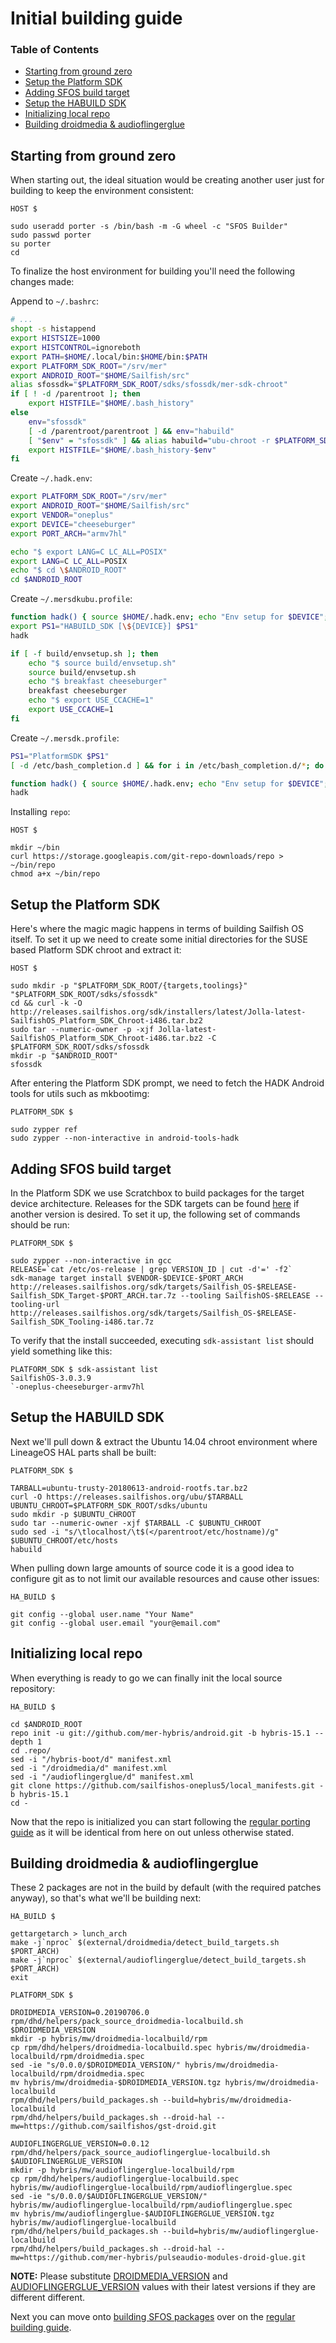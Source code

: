 # Initial building guide

### Table of Contents
* [Starting from ground zero](#starting-from-ground-zero)
* [Setup the Platform SDK](#setup-the-platform-sdk)
* [Adding SFOS build target](#adding-sfos-build-target)
* [Setup the HABUILD SDK](#setup-the-habuild-sdk)
* [Initializing local repo](#initializing-local-repo)
* [Building droidmedia & audioflingerglue](#building-droidmedia-audioflingerglue)

## Starting from ground zero

When starting out, the ideal situation would be creating another user just for building to keep the environment consistent:
```
HOST $

sudo useradd porter -s /bin/bash -m -G wheel -c "SFOS Builder"
sudo passwd porter
su porter
cd
```

To finalize the host environment for building you'll need the following changes made:

Append to `~/.bashrc`:
```bash
# ...
shopt -s histappend
export HISTSIZE=1000
export HISTCONTROL=ignoreboth
export PATH=$HOME/.local/bin:$HOME/bin:$PATH
export PLATFORM_SDK_ROOT="/srv/mer"
export ANDROID_ROOT="$HOME/Sailfish/src"
alias sfossdk="$PLATFORM_SDK_ROOT/sdks/sfossdk/mer-sdk-chroot"
if [ ! -d /parentroot ]; then
    export HISTFILE="$HOME/.bash_history"
else
    env="sfossdk"
    [ -d /parentroot/parentroot ] && env="habuild"
    [ "$env" = "sfossdk" ] && alias habuild="ubu-chroot -r $PLATFORM_SDK_ROOT/sdks/ubuntu"
    export HISTFILE="$HOME/.bash_history-$env"
fi
```

Create `~/.hadk.env`:
```bash
export PLATFORM_SDK_ROOT="/srv/mer"
export ANDROID_ROOT="$HOME/Sailfish/src"
export VENDOR="oneplus"
export DEVICE="cheeseburger"
export PORT_ARCH="armv7hl"

echo "$ export LANG=C LC_ALL=POSIX"
export LANG=C LC_ALL=POSIX
echo "$ cd \$ANDROID_ROOT"
cd $ANDROID_ROOT
```

Create `~/.mersdkubu.profile`:
```bash
function hadk() { source $HOME/.hadk.env; echo "Env setup for $DEVICE"; }
export PS1="HABUILD_SDK [\${DEVICE}] $PS1"
hadk

if [ -f build/envsetup.sh ]; then
    echo "$ source build/envsetup.sh"
    source build/envsetup.sh
    echo "$ breakfast cheeseburger"
    breakfast cheeseburger
    echo "$ export USE_CCACHE=1"
    export USE_CCACHE=1
fi
```

Create `~/.mersdk.profile`:
```bash
PS1="PlatformSDK $PS1"
[ -d /etc/bash_completion.d ] && for i in /etc/bash_completion.d/*; do . $i; done

function hadk() { source $HOME/.hadk.env; echo "Env setup for $DEVICE"; }
hadk
```
Installing `repo`:
```
HOST $

mkdir ~/bin
curl https://storage.googleapis.com/git-repo-downloads/repo > ~/bin/repo
chmod a+x ~/bin/repo
```


## Setup the Platform SDK

Here's where the magic magic happens in terms of building Sailfish OS itself. To set it up we need to create some initial directories for the SUSE based Platform SDK chroot and extract it:
```
HOST $

sudo mkdir -p "$PLATFORM_SDK_ROOT/{targets,toolings}" "$PLATFORM_SDK_ROOT/sdks/sfossdk"
cd && curl -k -O http://releases.sailfishos.org/sdk/installers/latest/Jolla-latest-SailfishOS_Platform_SDK_Chroot-i486.tar.bz2
sudo tar --numeric-owner -p -xjf Jolla-latest-SailfishOS_Platform_SDK_Chroot-i486.tar.bz2 -C $PLATFORM_SDK_ROOT/sdks/sfossdk
mkdir -p "$ANDROID_ROOT"
sfossdk
```

After entering the Platform SDK prompt, we need to fetch the HADK Android tools for utils such as mkbootimg:
```
PLATFORM_SDK $

sudo zypper ref
sudo zypper --non-interactive in android-tools-hadk
```

## Adding SFOS build target

In the Platform SDK we use Scratchbox to build packages for the target device architecture. Releases for the SDK targets can be found [here](http://releases.sailfishos.org/sdk/targets/) if another version is desired. To set it up, the following set of commands should be run:
```
PLATFORM_SDK $

sudo zypper --non-interactive in gcc
RELEASE=`cat /etc/os-release | grep VERSION_ID | cut -d'=' -f2`
sdk-manage target install $VENDOR-$DEVICE-$PORT_ARCH http://releases.sailfishos.org/sdk/targets/Sailfish_OS-$RELEASE-Sailfish_SDK_Target-$PORT_ARCH.tar.7z --tooling SailfishOS-$RELEASE --tooling-url http://releases.sailfishos.org/sdk/targets/Sailfish_OS-$RELEASE-Sailfish_SDK_Tooling-i486.tar.7z
```

To verify that the install succeeded, executing `sdk-assistant list` should yield something like this:
```
PLATFORM_SDK $ sdk-assistant list
SailfishOS-3.0.3.9
`-oneplus-cheeseburger-armv7hl
```

## Setup the HABUILD SDK

Next we'll pull down & extract the Ubuntu 14.04 chroot environment where LineageOS HAL parts shall be built:
```
PLATFORM_SDK $

TARBALL=ubuntu-trusty-20180613-android-rootfs.tar.bz2
curl -O https://releases.sailfishos.org/ubu/$TARBALL
UBUNTU_CHROOT=$PLATFORM_SDK_ROOT/sdks/ubuntu
sudo mkdir -p $UBUNTU_CHROOT
sudo tar --numeric-owner -xjf $TARBALL -C $UBUNTU_CHROOT
sudo sed -i "s/\tlocalhost/\t$(</parentroot/etc/hostname)/g" $UBUNTU_CHROOT/etc/hosts
habuild
```

When pulling down large amounts of source code it is a good idea to configure git as to not limit our available resources and cause other issues:
```
HA_BUILD $

git config --global user.name "Your Name"
git config --global user.email "your@email.com"
```

## Initializing local repo

When everything is ready to go we can finally init the local source repository:
```
HA_BUILD $

cd $ANDROID_ROOT
repo init -u git://github.com/mer-hybris/android.git -b hybris-15.1 --depth 1
cd .repo/
sed -i "/hybris-boot/d" manifest.xml
sed -i "/droidmedia/d" manifest.xml
sed -i "/audioflingerglue/d" manifest.xml
git clone https://github.com/sailfishos-oneplus5/local_manifests.git -b hybris-15.1
cd -
```

Now that the repo is initialized you can start following the [regular porting guide](BUILDING.md) as it will be identical from here on out unless otherwise stated.

## Building droidmedia & audioflingerglue<a name="building-droidmedia-audioflingerglue"></a>

These 2 packages are not in the build by default (with the required patches anyway), so that's what we'll be building next:
```
HA_BUILD $

gettargetarch > lunch_arch
make -j`nproc` $(external/droidmedia/detect_build_targets.sh $PORT_ARCH)
make -j`nproc` $(external/audioflingerglue/detect_build_targets.sh $PORT_ARCH)
exit

PLATFORM_SDK $

DROIDMEDIA_VERSION=0.20190706.0
rpm/dhd/helpers/pack_source_droidmedia-localbuild.sh $DROIDMEDIA_VERSION
mkdir -p hybris/mw/droidmedia-localbuild/rpm
cp rpm/dhd/helpers/droidmedia-localbuild.spec hybris/mw/droidmedia-localbuild/rpm/droidmedia.spec
sed -ie "s/0.0.0/$DROIDMEDIA_VERSION/" hybris/mw/droidmedia-localbuild/rpm/droidmedia.spec
mv hybris/mw/droidmedia-$DROIDMEDIA_VERSION.tgz hybris/mw/droidmedia-localbuild
rpm/dhd/helpers/build_packages.sh --build=hybris/mw/droidmedia-localbuild
rpm/dhd/helpers/build_packages.sh --droid-hal --mw=https://github.com/sailfishos/gst-droid.git

AUDIOFLINGERGLUE_VERSION=0.0.12
rpm/dhd/helpers/pack_source_audioflingerglue-localbuild.sh $AUDIOFLINGERGLUE_VERSION
mkdir -p hybris/mw/audioflingerglue-localbuild/rpm
cp rpm/dhd/helpers/audioflingerglue-localbuild.spec hybris/mw/audioflingerglue-localbuild/rpm/audioflingerglue.spec
sed -ie "s/0.0.0/$AUDIOFLINGERGLUE_VERSION/" hybris/mw/audioflingerglue-localbuild/rpm/audioflingerglue.spec
mv hybris/mw/audioflingerglue-$AUDIOFLINGERGLUE_VERSION.tgz hybris/mw/audioflingerglue-localbuild
rpm/dhd/helpers/build_packages.sh --build=hybris/mw/audioflingerglue-localbuild
rpm/dhd/helpers/build_packages.sh --droid-hal --mw=https://github.com/mer-hybris/pulseaudio-modules-droid-glue.git
```
**NOTE:** Please substitute [DROIDMEDIA_VERSION](https://github.com/sailfishos-oneplus5/droidmedia/releases/latest) and [AUDIOFLINGERGLUE_VERSION](https://github.com/sailfishos-oneplus5/audioflingerglue/releases) values with their latest versions if they are different different.

Next you can move onto [building SFOS packages](BUILDING.md#building-sfos-packages) over on the [regular building guide](BUILDING.md).
